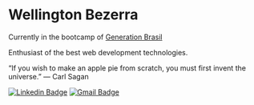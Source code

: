 # Wellington Bezerra

Currently in the bootcamp of [Generation Brasil](https://brazil.generation.org/)


Enthusiast of the best web  development technologies.

“If you wish to make an apple pie from scratch, you must first invent the universe.” ― Carl Sagan

 
[![Linkedin Badge](https://img.shields.io/badge/-Wellington%20Bezerra-6633cc?style=flat-square&logo=Linkedin&logoColor=white&link=https://www.linkedin.com/in/wellington-bezerra-005139165/)](https://www.linkedin.com/in/wellington-bezerra-005139165/) 
[![Gmail Badge](https://img.shields.io/badge/-wellingtonsouza2504@gmail.com-6633cc?style=flat-square&logo=Gmail&logoColor=white&link=mailto:wellingtonsouza2504@gmail.com)](mailto:wellingtonsouza2504@gmail.com)

